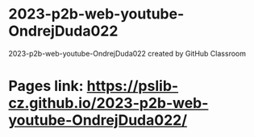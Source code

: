 # 2023-p2b-web-youtube-OndrejDuda022
2023-p2b-web-youtube-OndrejDuda022 created by GitHub Classroom
# Pages link: https://pslib-cz.github.io/2023-p2b-web-youtube-OndrejDuda022/
